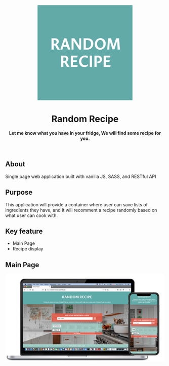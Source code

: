 <div align="center"><img src="./assets/random-recipe.png" style="width:300px; height:300px"></div>
<h1 align="center">Random Recipe</h1>
<p align="center"><strong>Let me know what you have in your fridge, We will find some recipe for you.</strong>
</p>
<br/>

<h2>About</h2>
Single page web application built with vanilla JS, SASS, and RESTful API

<h2>Purpose</h2>

This application will provide a container where user can save lists of ingredients they have, and It will recomment a recipe randomly based on what user can cook with.

<h2>Key feature</h2>

- Main Page 
- Recipe display

<h2>Main Page </h2>
<img src="./assets/landing-page.png">

